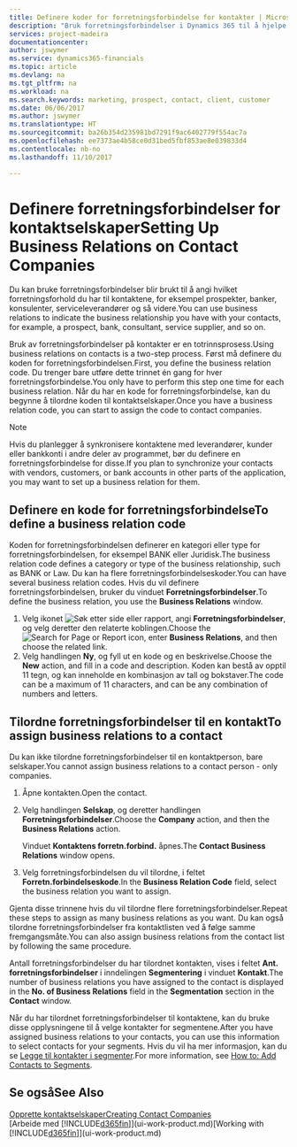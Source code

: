 ```yaml
---
title: Definere koder for forretningsforbindelse for kontakter | Microsoft-dokumentasjon
description: "Bruk forretningsforbindelser i Dynamics 365 til å hjelpe til med markedsføring, og til å angi hvilket forretningsforhold du har til prospekter, klienter og kunder, for eksempel en bank eller serviceleverandør."
services: project-madeira
documentationcenter: 
author: jswymer
ms.service: dynamics365-financials
ms.topic: article
ms.devlang: na
ms.tgt_pltfrm: na
ms.workload: na
ms.search.keywords: marketing, prospect, contact, client, customer
ms.date: 06/06/2017
ms.author: jswymer
ms.translationtype: HT
ms.sourcegitcommit: ba26b354d235981bd7291f9ac6402779f554ac7a
ms.openlocfilehash: ee7373ae4b58ce0d31bed5fbf853ae8e039833d4
ms.contentlocale: nb-no
ms.lasthandoff: 11/10/2017

---
```

# <a name="setting-up-business-relations-on-contact-companies"></a><span data-ttu-id="8da54-103">Definere forretningsforbindelser for kontaktselskaper</span><span class="sxs-lookup"><span data-stu-id="8da54-103">Setting Up Business Relations on Contact Companies</span></span>
<span data-ttu-id="8da54-104">Du kan bruke forretningsforbindelser blir brukt til å angi hvilket forretningsforhold du har til kontaktene, for eksempel prospekter, banker, konsulenter, serviceleverandører og så videre.</span><span class="sxs-lookup"><span data-stu-id="8da54-104">You can use business relations to indicate the business relationship you have with your contacts, for example, a prospect, bank, consultant, service supplier, and so on.</span></span>

<span data-ttu-id="8da54-105">Bruk av forretningsforbindelser på kontakter er en totrinnsprosess.</span><span class="sxs-lookup"><span data-stu-id="8da54-105">Using business relations on contacts is a two-step process.</span></span> <span data-ttu-id="8da54-106">Først må definere du koden for forretningsforbindelsen.</span><span class="sxs-lookup"><span data-stu-id="8da54-106">First, you define the business relation code.</span></span> <span data-ttu-id="8da54-107">Du trenger bare utføre dette trinnet én gang for hver forretningsforbindelse.</span><span class="sxs-lookup"><span data-stu-id="8da54-107">You only have to perform this step one time for each business relation.</span></span> <span data-ttu-id="8da54-108">Når du har en kode for forretningsforbindelse, kan du begynne å tilordne koden til kontaktselskaper.</span><span class="sxs-lookup"><span data-stu-id="8da54-108">Once you have a business relation code, you can start to assign the code to contact companies.</span></span>

> [!NOTE]  
>   <span data-ttu-id="8da54-109">Hvis du planlegger å synkronisere kontaktene med leverandører, kunder eller bankkonti i andre deler av programmet, bør du definere en forretningsforbindelse for disse.</span><span class="sxs-lookup"><span data-stu-id="8da54-109">If you plan to synchronize your contacts with vendors, customers, or bank accounts in other parts of the application, you may want to set up a business relation for them.</span></span>

## <a name="to-define-a-business-relation-code"></a><span data-ttu-id="8da54-110">Definere en kode for forretningsforbindelse</span><span class="sxs-lookup"><span data-stu-id="8da54-110">To define a business relation code</span></span>
<span data-ttu-id="8da54-111">Koden for forretningsforbindelsen definerer en kategori eller type for forretningsforbindelsen, for eksempel BANK eller Juridisk.</span><span class="sxs-lookup"><span data-stu-id="8da54-111">The business relation code defines a category or type of the business relationship, such as BANK or Law.</span></span> <span data-ttu-id="8da54-112">Du kan ha flere forretningsforbindelseskoder.</span><span class="sxs-lookup"><span data-stu-id="8da54-112">You can have several business relation codes.</span></span> <span data-ttu-id="8da54-113">Hvis du vil definere forretningsforbindelsen, bruker du vinduet **Forretningsforbindelser**.</span><span class="sxs-lookup"><span data-stu-id="8da54-113">To define the business relation, you use the **Business Relations** window.</span></span>

1. <span data-ttu-id="8da54-114">Velg ikonet ![Søk etter side eller rapport](media/ui-search/search_small.png "Søk etter side eller rapport"), angi **Forretningsforbindelser**, og velg deretter den relaterte koblingen.</span><span class="sxs-lookup"><span data-stu-id="8da54-114">Choose the ![Search for Page or Report](media/ui-search/search_small.png "Search for Page or Report icon") icon, enter **Business Relations**, and then choose the related link.</span></span>
2. <span data-ttu-id="8da54-115">Velg handlingen **Ny**, og fyll ut en kode og en beskrivelse.</span><span class="sxs-lookup"><span data-stu-id="8da54-115">Choose the **New** action, and fill in a code and description.</span></span> <span data-ttu-id="8da54-116">Koden kan bestå av opptil 11 tegn, og kan inneholde en kombinasjon av tall og bokstaver.</span><span class="sxs-lookup"><span data-stu-id="8da54-116">The code can be a maximum of 11 characters, and can be any combination of numbers and letters.</span></span>

## <a name="AssignBusRelContact"></a> <span data-ttu-id="8da54-117">Tilordne forretningsforbindelser til en kontakt</span><span class="sxs-lookup"><span data-stu-id="8da54-117">To assign business relations to a contact</span></span>
<span data-ttu-id="8da54-118">Du kan ikke tilordne forretningsforbindelser til en kontaktperson, bare selskaper.</span><span class="sxs-lookup"><span data-stu-id="8da54-118">You cannot assign business relations to a contact person - only companies.</span></span>

1. <span data-ttu-id="8da54-119">Åpne kontakten.</span><span class="sxs-lookup"><span data-stu-id="8da54-119">Open the contact.</span></span>
2. <span data-ttu-id="8da54-120">Velg handlingen **Selskap**, og deretter handlingen **Forretningsforbindelser**.</span><span class="sxs-lookup"><span data-stu-id="8da54-120">Choose the **Company** action, and then the **Business Relations** action.</span></span>

    <span data-ttu-id="8da54-121">Vinduet **Kontaktens forretn.forbind.** åpnes.</span><span class="sxs-lookup"><span data-stu-id="8da54-121">The **Contact Business Relations** window opens.</span></span>
3. <span data-ttu-id="8da54-122">Velg forretningsforbindelsen du vil tilordne, i feltet **Forretn.forbindelseskode**.</span><span class="sxs-lookup"><span data-stu-id="8da54-122">In the **Business Relation Code** field, select the business relation you want to assign.</span></span>

<span data-ttu-id="8da54-123">Gjenta disse trinnene hvis du vil tilordne flere forretningsforbindelser.</span><span class="sxs-lookup"><span data-stu-id="8da54-123">Repeat these steps to assign as many business relations as you want.</span></span> <span data-ttu-id="8da54-124">Du kan også tilordne forretningsforbindelser fra kontaktlisten ved å følge samme fremgangsmåte.</span><span class="sxs-lookup"><span data-stu-id="8da54-124">You can also assign business relations from the contact list by following the same procedure.</span></span>

<span data-ttu-id="8da54-125">Antall forretningsforbindelser du har tilordnet kontakten, vises i feltet **Ant. forretningsforbindelser** i inndelingen **Segmentering** i vinduet **Kontakt**.</span><span class="sxs-lookup"><span data-stu-id="8da54-125">The number of business relations you have assigned to the contact is displayed in the **No. of Business Relations** field in the **Segmentation** section in the **Contact** window.</span></span>

<span data-ttu-id="8da54-126">Når du har tilordnet forretningsforbindelser til kontaktene, kan du bruke disse opplysningene til å velge kontakter for segmentene.</span><span class="sxs-lookup"><span data-stu-id="8da54-126">After you have assigned business relations to your contacts, you can use this information to select contacts for your segments.</span></span> <span data-ttu-id="8da54-127">Hvis du vil ha mer informasjon, kan du se [Legge til kontakter i segmenter](marketing-add-contact-segment.md).</span><span class="sxs-lookup"><span data-stu-id="8da54-127">For more information, see [How to: Add Contacts to Segments](marketing-add-contact-segment.md).</span></span>

## <a name="see-also"></a><span data-ttu-id="8da54-128">Se også</span><span class="sxs-lookup"><span data-stu-id="8da54-128">See Also</span></span>
[<span data-ttu-id="8da54-129">Opprette kontaktselskaper</span><span class="sxs-lookup"><span data-stu-id="8da54-129">Creating Contact Companies</span></span>](marketing-create-contact-companies.md)  
<span data-ttu-id="8da54-130">[Arbeide med [!INCLUDE[d365fin](includes/d365fin_md.md)]](ui-work-product.md)</span><span class="sxs-lookup"><span data-stu-id="8da54-130">[Working with [!INCLUDE[d365fin](includes/d365fin_md.md)]](ui-work-product.md)</span></span>

